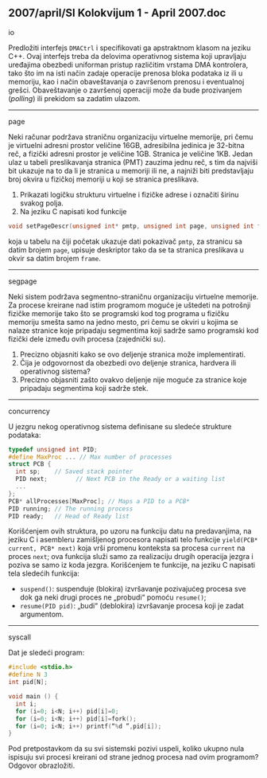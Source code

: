 2007/april/SI Kolokvijum 1 - April 2007.doc
--------------------------------------------------------------------------------
io

Predložiti interfejs `DMACtrl` i specifikovati ga apstraktnom klasom na jeziku C++. Ovaj
interfejs treba da delovima operativnog sistema koji upravljaju uređajima obezbedi uniforman
pristup različitim vrstama DMA kontrolera, tako što im na isti način zadaje operacije prenosa
bloka podataka iz ili u memoriju, kao i način obaveštavanja o završenom prenosu i
eventualnoj grešci. Obaveštavanje o završenoj operaciji može da bude prozivanjem (*polling*)
ili prekidom sa zadatim ulazom.

--------------------------------------------------------------------------------
page

Neki računar podržava straničnu organizaciju virtuelne memorije, pri čemu je virtuelni
adresni prostor veličine 16GB, adresibilna jedinica je 32-bitna reč, a fizički adresni prostor je
veličine 1GB. Stranica je veličine 1KB. Jedan ulaz u tabeli preslikavanja stranica (PMT)
zauzima jednu reč, s tim da najviši bit ukazuje na to da li je stranica u memoriji ili ne, a
najniži biti predstavljaju broj okvira u fizičkoj memoriji u koji se stranica preslikava.

1. Prikazati logičku strukturu virtuelne i fizičke adrese i označiti širinu svakog polja.
2. Na jeziku C napisati kod funkcije

```cpp
void setPageDescr(unsigned int* pmtp, unsigned int page, unsigned int frame); 
```
koja u tabelu na čiji početak ukazuje dati pokazivač `pmtp`, za stranicu sa datim brojem `page`,
upisuje deskriptor tako da se ta stranica preslikava u okvir sa datim brojem `frame`.

--------------------------------------------------------------------------------
segpage

Neki sistem podržava segmentno-straničnu organizaciju virtuelne memorije. Za procese
kreirane nad istim programom moguće je uštedeti na potrošnji fizičke memorije tako što se
programski kod tog programa u fizičku memoriju smešta samo na jedno mesto, pri čemu se
okviri u kojima se nalaze stranice koje pripadaju segmentima koji sadrže samo programski
kod fizički dele između ovih procesa (zajednički su).

1. Precizno objasniti kako se ovo deljenje stranica može implementirati.
2. Čija je odgovornost da obezbedi ovo deljenje stranica, hardvera ili operativnog sistema?
3. Precizno objasniti zašto ovakvo deljenje nije moguće za stranice koje pripadaju segmentima koji sadrže stek.

--------------------------------------------------------------------------------
concurrency

U jezgru nekog operativnog sistema definisane su sledeće strukture podataka:
```cpp
typedef unsigned int PID;
#define MaxProc ... // Max number of processes
struct PCB {
  int sp;    // Saved stack pointer
  PID next;        // Next PCB in the Ready or a waiting list
  ...
};
PCB* allProcesses[MaxProc]; // Maps a PID to a PCB*
PID running; // The running process
PID ready;   // Head of Ready list
```

Korišćenjem ovih struktura, po uzoru na funkciju datu na predavanjima, na jeziku C i
asembleru zamišljenog procesora napisati telo funkcije `yield(PCB* current, PCB* next)`
koja vrši promenu konteksta sa procesa `current` na proces `next`; ova funkcija služi samo za
realizaciju drugih operacija jezgra i poziva se samo iz koda jezgra. Korišćenjem te funkcije,
na jeziku C napisati tela sledećih funkcija:

- `suspend()`: suspenduje (blokira) izvršavanje pozivajućeg procesa sve dok ga neki
drugi proces ne „probudi“ pomoću `resume()`;
- `resume(PID pid)`: „budi“ (deblokira) izvršavanje procesa koji je zadat argumentom.

--------------------------------------------------------------------------------
syscall

Dat je sledeći program:
```cpp
#include <stdio.h>
#define N 3
int pid[N];

void main () {
  int i;
  for (i=0; i<N; i++) pid[i]=0;
  for (i=0; i<N; i++) pid[i]=fork();
  for (i=0; i<N; i++) printf(“%d ”,pid[i]);
}
```
Pod pretpostavkom da su svi sistemski pozivi uspeli, koliko ukupno nula ispisuju svi procesi
kreirani od strane jednog procesa nad ovim programom? Odgovor obrazložiti.

